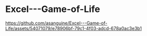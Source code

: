# Excel---Game-of-Life



https://github.com/asanguine/Excel---Game-of-Life/assets/54071079/e78906bf-79c1-4f03-adcd-678a0ac3e3b1

